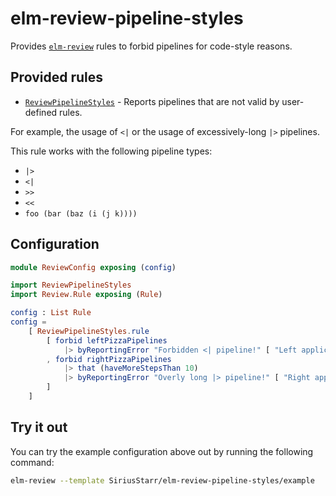 # elm-review-pipeline-styles

Provides [`elm-review`](https://package.elm-lang.org/packages/jfmengels/elm-review/latest/)
rules to forbid pipelines for code-style reasons.

## Provided rules

* [`ReviewPipelineStyles`](https://package.elm-lang.org/packages/SiriusStarr/elm-review-pipeline-styles/1.0.0/ReviewPipelineStyles) - Reports pipelines that are not valid by user-defined rules.

For example, the usage of `<|` or the usage of excessively-long `|>` pipelines.

This rule works with the following pipeline types:

* `|>`
* `<|`
* `>>`
* `<<`
* `foo (bar (baz (i (j k))))`

## Configuration

```elm
module ReviewConfig exposing (config)

import ReviewPipelineStyles
import Review.Rule exposing (Rule)

config : List Rule
config =
    [ ReviewPipelineStyles.rule
        [ forbid leftPizzaPipelines
            |> byReportingError "Forbidden <| pipeline!" [ "Left application pipelines are forbidden in this project, so please remove it." ]
        , forbid rightPizzaPipelines
            |> that (haveMoreStepsThan 10)
            |> byReportingError "Overly long |> pipeline!" [ "Right application pipelines may only be a maximum of 11 steps long in this project, so please remove it." ]
        ]
    ]
```

## Try it out

You can try the example configuration above out by running the following command:

```bash
elm-review --template SiriusStarr/elm-review-pipeline-styles/example
```
